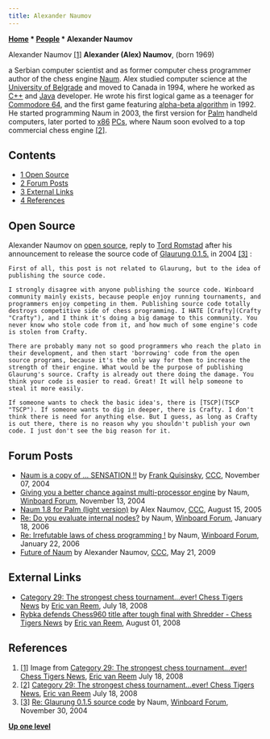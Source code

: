 ```yaml
---
title: Alexander Naumov
---
```

**[Home](Home "Home") * [People](People "People") * Alexander Naumov**

[](http://chesstigers.de/index_news.php?id=1406&rubrik=6&PHPSESSID=415fbdd3bf40f39df9e68b5bf096434f) Alexander Naumov <a id="cite-note-1" href="#cite-ref-1">[1]</a>
**Alexander (Alex) Naumov**, (born 1969)

a Serbian computer scientist and as former computer chess programmer author of the chess engine [Naum](Naum "Naum"). Alex studied computer science at the [University of Belgrade](https://en.wikipedia.org/wiki/University_of_Belgrade) and moved to Canada in 1994, where he worked as [C++](Cpp "Cpp") and [Java](Java "Java") developer. He wrote his first logical game as a teenager for [Commodore 64](Commodore_64 "Commodore 64"), and the first game featuring [alpha-beta algorithm](Alpha-Beta "Alpha-Beta") in 1992. He started programming Naum in 2003, the first version for [Palm](index.php?title=Palm&action=edit&redlink=1 "Palm (page does not exist)") handheld computers, later ported to [x86](X86 "X86") [PCs](IBM_PC "IBM PC"), where Naum soon evolved to a top commercial chess engine <a id="cite-note-2" href="#cite-ref-2">[2]</a>.

## Contents

- [1 Open Source](#open-source)
- [2 Forum Posts](#forum-posts)
- [3 External Links](#external-links)
- [4 References](#references)

## Open Source

Alexander Naumov on [open source](Category:Open_Source "Category:Open Source"), reply to [Tord Romstad](Tord_Romstad "Tord Romstad") after his announcement to release the source code of [Glaurung 0.1.5.](Glaurung "Glaurung") in 2004 <a id="cite-note-3" href="#cite-ref-3">[3]</a> :

```
First of all, this post is not related to Glaurung, but to the idea of publishing the source code.

```

```
I strongly disagree with anyone publishing the source code. Winboard community mainly exists, because people enjoy running tournaments, and programmers enjoy competing in them. Publishing source code totally destroys competitive side of chess programming. I HATE [Crafty](Crafty "Crafty"), and I think it's doing a big damage to this community. You never know who stole code from it, and how much of some engine's code is stolen from Crafty.

```

```
There are probably many not so good programmers who reach the plato in their development, and then start 'borrowing' code from the open source programs, because it's the only way for them to increase the strength of their engine. What would be the purpose of publishing Glaurung's source. Crafty is already out there doing the damage. You think your code is easier to read. Great! It will help someone to steal it more easily.

```

```
If someone wants to check the basic idea's, there is [TSCP](TSCP "TSCP"). If someone wants to dig in deeper, there is Crafty. I don't think there is need for anything else. But I guess, as long as Crafty is out there, there is no reason why you shouldn't publish your own code. I just don't see the big reason for it. 

```

## Forum Posts

- [Naum is a copy of ... SENSATION !!](https://www.stmintz.com/ccc/index.php?id=394866) by [Frank Quisinsky](Frank_Quisinsky "Frank Quisinsky"), [CCC](CCC "CCC"), November 07, 2004
- [Giving you a better chance against multi-processor engine](http://www.open-aurec.com/wbforum/viewtopic.php?f=4&t=585&p=2258#p2236) by Naum, [Winboard Forum](Computer_Chess_Forums "Computer Chess Forums"), November 13, 2004
- [Naum 1.8 for Palm (light version)](https://www.stmintz.com/ccc/index.php?id=442233) by Alex Naumov, [CCC](CCC "CCC"), August 15, 2005
- [Re: Do you evaluate internal nodes?](http://www.open-aurec.com/wbforum/viewtopic.php?f=4&t=4155#p21405) by Naum, [Winboard Forum](Computer_Chess_Forums "Computer Chess Forums"), January 18, 2006
- [Re: Irrefutable laws of chess programming !](http://www.open-aurec.com/wbforum/viewtopic.php?f=4&t=4197#p21614) by Naum, [Winboard Forum](Computer_Chess_Forums "Computer Chess Forums"), January 22, 2006
- [Future of Naum](http://www.talkchess.com/forum/viewtopic.php?t=28043&) by Alexander Naumov, [CCC](CCC "CCC"), May 21, 2009

## External Links

- [Category 29: The strongest chess tournament…ever! Chess Tigers News](http://chesstigers.de/index_news.php?id=1406&rubrik=6&PHPSESSID=415fbdd3bf40f39df9e68b5bf096434f) by [Eric van Reem](Eric_van_Reem "Eric van Reem"), July 18, 2008
- [Rybka defends Chess960 title after tough final with Shredder - Chess Tigers News](http://chesstigers.de/index_news.php?id=1455&rubrik=6&PHPSESSID=9d16569d5cd804d61d9d5b2197ba5b09) by [Eric van Reem](Eric_van_Reem "Eric van Reem"), August 01, 2008

## References

1. <a id="cite-ref-1" href="#cite-note-1">[1]</a> Image from [Category 29: The strongest chess tournament…ever! Chess Tigers News](http://chesstigers.de/index_news.php?id=1406&rubrik=6&PHPSESSID=415fbdd3bf40f39df9e68b5bf096434f), [Eric van Reem](Eric_van_Reem "Eric van Reem") July 18, 2008
1. <a id="cite-ref-2" href="#cite-note-2">[2]</a> [Category 29: The strongest chess tournament…ever! Chess Tigers News](http://chesstigers.de/index_news.php?id=1406&rubrik=6&PHPSESSID=415fbdd3bf40f39df9e68b5bf096434f), [Eric van Reem](Eric_van_Reem "Eric van Reem") July 18, 2008
1. <a id="cite-ref-3" href="#cite-note-3">[3]</a> [Re: Glaurung 0.1.5 source code](http://www.open-aurec.com/wbforum/viewtopic.php?f=4&t=818#p3435) by Naum, [Winboard Forum](Computer_Chess_Forums "Computer Chess Forums"), November 30, 2004

**[Up one level](People "People")**


